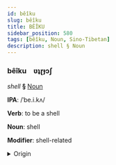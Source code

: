 ```yaml
---
id: bêîku
slug: bêîku
title: BÊÎKU
sidebar_position: 580
tags: [bêîku, Noun, Sino-Tibetan]
description: shell § Noun
---
```


### bêîku&emsp;<span kind="abugida">ʋʇɽɟɔʃ</span>

*shell* **§** [Noun](../../tags/Noun)

**IPA**: /ˈbe.i.kʌ/

**Verb**: to be a shell

**Noun**: shell

**Modifier**: shell-related

<details>
    <summary>Origin</summary>
    Mandarin 貝殼 bèiké /pei̯4 kʰɤ2/<br/>
    <em>Sino-Tibetan Language Family</em>
</details>